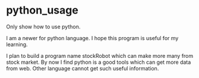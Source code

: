 # python_usage
Only show how to use python. 

I am a newer for python language. I hope this program is useful for my learning.

I plan to build a program name stockRobot which can make more many from stock market. By now I find python is a good tools which can get more data from web. Other language cannot get such useful information.

